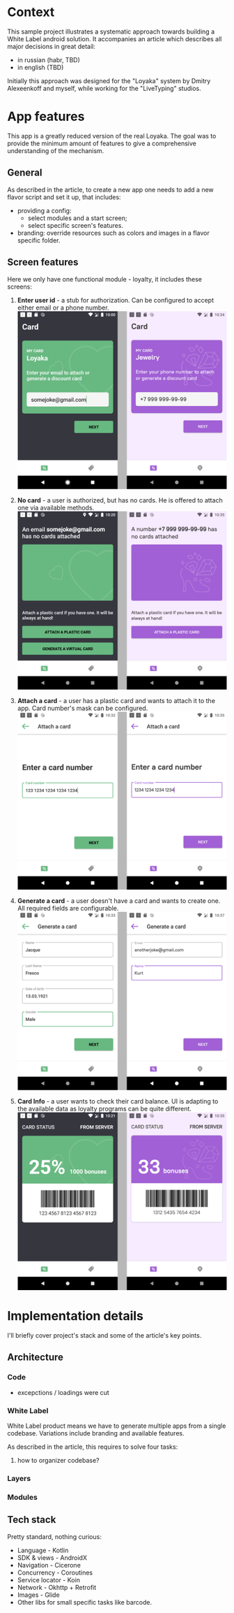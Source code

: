 # Context
This sample project illustrates a systematic approach towards building a White Label android solution. 
It accompanies an article which describes all major decisions in great detail:
* in russian (habr, TBD)
* in english (TBD)

Initially this approach was designed for the "Loyaka" system by Dmitry Alexeenkoff and myself, while working for the "LiveTyping" studios.

# App features
This app is a greatly reduced version of the real Loyaka. The goal was to provide the minimum amount of features to 
give a comprehensive understanding of the mechanism. 

## General
As described in the article, to create a new app one needs to add a new flavor script and set it up, that includes:
* providing a config:
    * select modules and a start screen;
    * select specific screen's features.
* branding: override resources such as colors and images in a flavor specific folder.

## Screen features
Here we only have one functional module - loyalty, it includes these screens:
1. **Enter user id** - a stub for authorization. Can be configured to accept either email or a phone number. 
    ![Screen comprasion](./docs-images/1_enter_user_id.png)

2. **No card** - a user is authorized, but has no cards. He is offered to attach one via available methods. 
    ![Screen comprasion](./docs-images/2_no_card.png)

3. **Attach a card** - a user has a plastic card and wants to attach it to the app. Card number's mask can be configured.
    ![Screen comprasion](./docs-images/3_attach_card.png)

4. **Generate a card** - a user doesn't have a card and wants to create one. All required fields are configurable. 
    ![Screen comprasion](./docs-images/4_generate_card.png)

5. **Card Info** - a user wants to check their card balance. UI is adapting to the available data as loyalty programs can be quite different.
    ![Screen comprasion](./docs-images/5_card.png)

# Implementation details

I'll briefly cover project's stack and some of the article's key points.

## Architecture

### Code
- excepctions / loadings were cut

### White Label
White Label product means we have to generate multiple apps from a single codebase. Variations include branding and available features.

As described in the article, this requires to solve four tasks:
1. how to organizer codebase?

### Layers

### Modules


## Tech stack
Pretty standard, nothing curious:
* Language - Kotlin
* SDK & views - AndroidX
* Navigation - Cicerone
* Concurrency - Coroutines
* Service locator - Koin
* Network - Okhttp + Retrofit
* Images - Glide
* Other libs for small specific tasks like barcode.